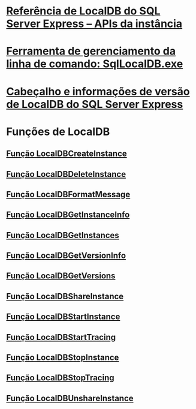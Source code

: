# [Referência de LocalDB do SQL Server Express – APIs da instância](sql-server-express-localdb-reference-instance-apis.md)
# [Ferramenta de gerenciamento da linha de comando: SqlLocalDB.exe](command-line-management-tool-sqllocaldb-exe.md)
# [Cabeçalho e informações de versão de LocalDB do SQL Server Express](sql-server-express-localdb-header-and-version-information.md)

# Funções de LocalDB
## [Função LocalDBCreateInstance](localdbcreateinstance-function.md)
## [Função LocalDBDeleteInstance](localdbdeleteinstance-function.md)
## [Função LocalDBFormatMessage](localdbformatmessage-function.md)
## [Função LocalDBGetInstanceInfo](localdbgetinstanceinfo-function.md)
## [Função LocalDBGetInstances](localdbgetinstances-function.md)
## [Função LocalDBGetVersionInfo](localdbgetversioninfo-function.md)
## [Função LocalDBGetVersions](localdbgetversions-function.md)
## [Função LocalDBShareInstance](localdbshareinstance-function.md)
## [Função LocalDBStartInstance](localdbstartinstance-function.md)
## [Função LocalDBStartTracing](localdbstarttracing-function.md)
## [Função LocalDBStopInstance](localdbstopinstance-function.md)
## [Função LocalDBStopTracing](localdbstoptracing-function.md)
## [Função LocalDBUnshareInstance](localdbunshareinstance-function.md)

